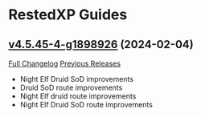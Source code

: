 # RestedXP Guides

## [v4.5.45-4-g1898926](https://github.com/RestedXP/RXPGuides/tree/189892630801217cb3b7b57cc6a5610366845684) (2024-02-04)
[Full Changelog](https://github.com/RestedXP/RXPGuides/compare/v4.5.45...189892630801217cb3b7b57cc6a5610366845684) [Previous Releases](https://github.com/RestedXP/RXPGuides/releases)

- Night Elf Druid SoD improvements  
- Druid SoD route improvements  
- Night Elf druid route improvements  
- Night Elf Druid SoD route improvements  
